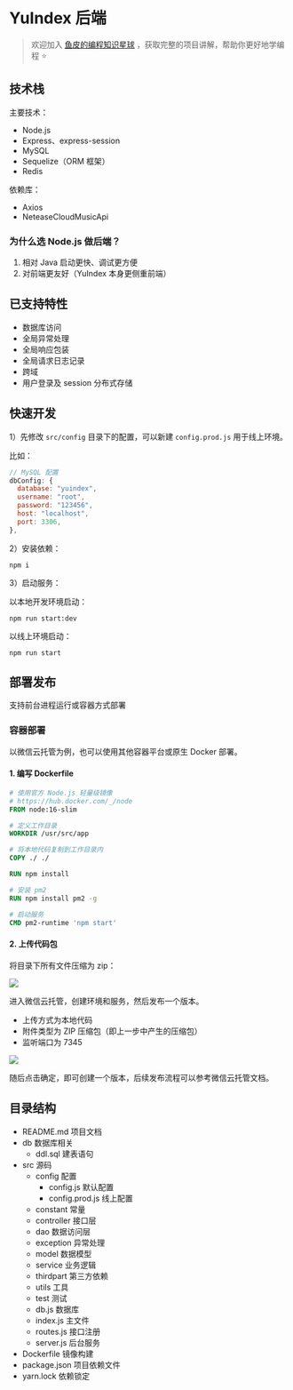 # YuIndex 后端

> 欢迎加入 [鱼皮的编程知识星球](https://yupi.icu/) ，获取完整的项目讲解，帮助你更好地学编程 ⭐️

## 技术栈

主要技术：

- Node.js
- Express、express-session
- MySQL
- Sequelize（ORM 框架）
- Redis

依赖库：

- Axios
- NeteaseCloudMusicApi

### 为什么选 Node.js 做后端？

1. 相对 Java 启动更快、调试更方便
2. 对前端更友好（YuIndex 本身更侧重前端）

## 已支持特性

- 数据库访问
- 全局异常处理
- 全局响应包装
- 全局请求日志记录
- 跨域
- 用户登录及 session 分布式存储

## 快速开发

1）先修改 `src/config` 目录下的配置，可以新建 `config.prod.js` 用于线上环境。

比如：

```javascript
// MySQL 配置
dbConfig: {
  database: "yuindex",
  username: "root",
  password: "123456",
  host: "localhost",
  port: 3306,
},
```

2）安装依赖：

```
npm i 
```

3）启动服务：

以本地开发环境启动：

```
npm run start:dev
```

以线上环境启动：

```
npm run start
```

## 部署发布

支持前台进程运行或容器方式部署

### 容器部署

以微信云托管为例，也可以使用其他容器平台或原生 Docker 部署。

#### 1. 编写 Dockerfile

```dockerfile
# 使用官方 Node.js 轻量级镜像
# https://hub.docker.com/_/node
FROM node:16-slim

# 定义工作目录
WORKDIR /usr/src/app

# 将本地代码复制到工作目录内
COPY ./ ./

RUN npm install

# 安装 pm2
RUN npm install pm2 -g

# 启动服务
CMD pm2-runtime 'npm start'

```

#### 2. 上传代码包

将目录下所有文件压缩为 zip：

![](https://main.qcloudimg.com/raw/2f7b3d10472cb95f7a87691a679e1ef6.png)

进入微信云托管，创建环境和服务，然后发布一个版本。

- 上传方式为本地代码
- 附件类型为 ZIP 压缩包（即上一步中产生的压缩包）
- 监听端口为 7345

![](https://main.qcloudimg.com/raw/42ff035c940850d5e4b7915a0a17f40c.png)

随后点击确定，即可创建一个版本，后续发布流程可以参考微信云托管文档。

## 目录结构

- README.md 项目文档
- db 数据库相关
  - ddl.sql 建表语句
- src 源码
  - config 配置
    - config.js 默认配置
    - config.prod.js 线上配置
  - constant 常量
  - controller 接口层
  - dao 数据访问层
  - exception 异常处理
  - model 数据模型
  - service 业务逻辑
  - thirdpart 第三方依赖
  - utils 工具
  - test 测试
  - db.js 数据库
  - index.js 主文件
  - routes.js 接口注册
  - server.js 后台服务
- Dockerfile 镜像构建
- package.json 项目依赖文件
- yarn.lock 依赖锁定

